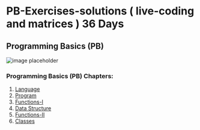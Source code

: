 # PB-Exercises-solutions ( live-coding and matrices ) 36 Days

## Programming Basics (PB)

![image placeholder](https://venturebeat.com/wp-content/uploads/2021/05/GettyImages-1291886933-e1624308433688.jpg?fit=2309%2C1154&strip=all)

### Programming Basics (PB) Chapters:

1.  [Language]()
2.  [Program]()
3.  [Functions-I]()
4.  [Data Structure]()
5.  [Functions-II]()
6.  [Classes]()
